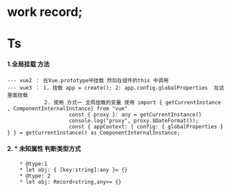 # work record;
# Ts 


#### 1.全局挂载 方法  
    --- vue2 ： 在Vue.prototype中挂载 然后在组件的this 中调用
    --- vue3 ： 1. 挂载 app = create(); 2: app.config.globalProperties  在这里面挂载
                2. 使用 方式一 全局挂载的变量 使用 import { getCurrentInstance , ComponentInternalInstance} from "vue"
                        const { proxy }: any = getCurrentInstance()
                        console.log("proxy", proxy.$DateFormat());
                        const { appContext: { config: { globalProperties } } } = getCurrentInstance() as ComponentInternalInstance;

#### 2. * 未知属性  判断类型方式
        * @type:1
        * let obj: { [key:string]:any }= {}
        * @type: 2
        * let obj: Record<string,any>= {}